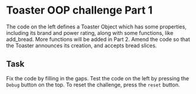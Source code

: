 # Toaster OOP challenge Part 1

The code on the left defines a Toaster Object which has some properties, including its brand and power rating, along with some functions, like add_bread. More functions will be added in Part 2. Amend the code so that the Toaster announces its creation, and accepts bread slices.

## Task

Fix the code by filling in the gaps. Test the code on the left by pressing the `Debug` button on the top. To reset the challenge, press the `reset` button.

